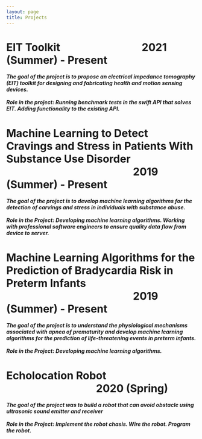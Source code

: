 ```yaml
---
layout: page
title: Projects
---
```

# EIT Toolkit &ensp;&ensp;&ensp;&ensp;&ensp;&ensp;&ensp;&ensp;&ensp;&ensp;&ensp;&ensp;&ensp;&ensp;&ensp;2021 (Summer) - Present
***The goal of the project is to propose an electrical impedance tomography (EIT) toolkit for designing and fabricating health and motion sensing devices.*** <br><br>
***Role in the project: Running benchmark tests in the swift API that solves EIT. Adding functionality to the existing API.***



# Machine Learning to Detect Cravings and Stress in Patients With Substance Use Disorder <br> &ensp;&ensp;&ensp;&ensp;&ensp;&ensp;&ensp;&ensp;&ensp;&ensp;&ensp;&ensp;&ensp;&ensp;&ensp;&ensp;&ensp;&ensp;&ensp;&ensp;&ensp;&ensp;&ensp;&ensp;2019 (Summer) - Present
***The goal of the project is to develop machine learning algorithms for the detection of carvings and stress in individuals with substance abuse.***<br><br>
***Role in the Project: Developing machine learning algorithms. Working with professional software engineers to ensure quality data flow from device to server.***

# Machine Learning Algorithms for the Prediction of Bradycardia Risk in Preterm Infants <br>&ensp;&ensp;&ensp;&ensp;&ensp;&ensp;&ensp;&ensp;&ensp;&ensp;&ensp;&ensp;&ensp;&ensp;&ensp;&ensp;&ensp;&ensp;&ensp;&ensp;&ensp;&ensp;&ensp;&ensp;2019 (Summer) - Present
***The goal of the project is to understand the physiological mechanisms associated with apnea of prematurity and develop machine learning algorithms for the prediction of life-threatening events in preterm infants.***<br><br>
***Role in the Project: Developing machine learning algorithms.***

# Echolocation Robot &ensp;&ensp;&ensp;&ensp;&ensp;&ensp;&ensp;&ensp;&ensp;&ensp;&ensp;&ensp;&ensp;&ensp;&ensp;&ensp;&ensp;2020 (Spring)
***The goal of the project was to build a robot that can avoid obstacle using ultrasonic sound emitter and receiver***<br><br>
***Role in the Project: Implement the robot chasis. Wire the robot. Program the robot.***
